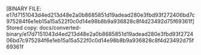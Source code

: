 [BINARY FILE: e17d7151043d4ed213d48e2a0b8685851d19adead280e3fbd93f272406bd7c975284f6e1eb15a15a522f0c0d14e98b8b9a936828c8f4d23492d75f69361f]
Stored copy: docs/converted-binary/e17d7151043d4ed213d48e2a0b8685851d19adead280e3fbd93f272406bd7c975284f6e1eb15a15a522f0c0d14e98b8b9a936828c8f4d23492d75f69361f
